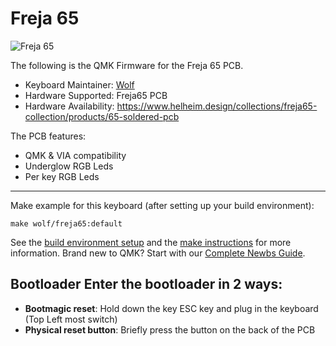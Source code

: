 # Freja 65

![Freja 65](https://cdn.shopify.com/s/files/1/0435/8311/1331/products/image_1024x1024@2x.heic?v=1677804197)

The following is the QMK Firmware for the Freja 65 PCB.

* Keyboard Maintainer: [Wolf](https://github.com/ToastyStoemp)
* Hardware Supported: Freja65 PCB
* Hardware Availability: https://www.helheim.design/collections/freja65-collection/products/65-soldered-pcb

The PCB features:
* QMK & VIA compatibility
* Underglow RGB Leds
* Per key RGB Leds

---

Make example for this keyboard (after setting up your build environment):

	make wolf/freja65:default

See the [build environment setup](https://docs.qmk.fm/#/getting_started_build_tools) and the [make instructions](https://docs.qmk.fm/#/getting_started_make_guide) for more information. Brand new to QMK? Start with our [Complete Newbs Guide](https://docs.qmk.fm/#/newbs).

## Bootloader Enter the bootloader in 2 ways: 
* **Bootmagic reset**: Hold down the key ESC key and plug in the keyboard (Top Left most switch)
* **Physical reset button**: Briefly press the button on the back of the PCB
